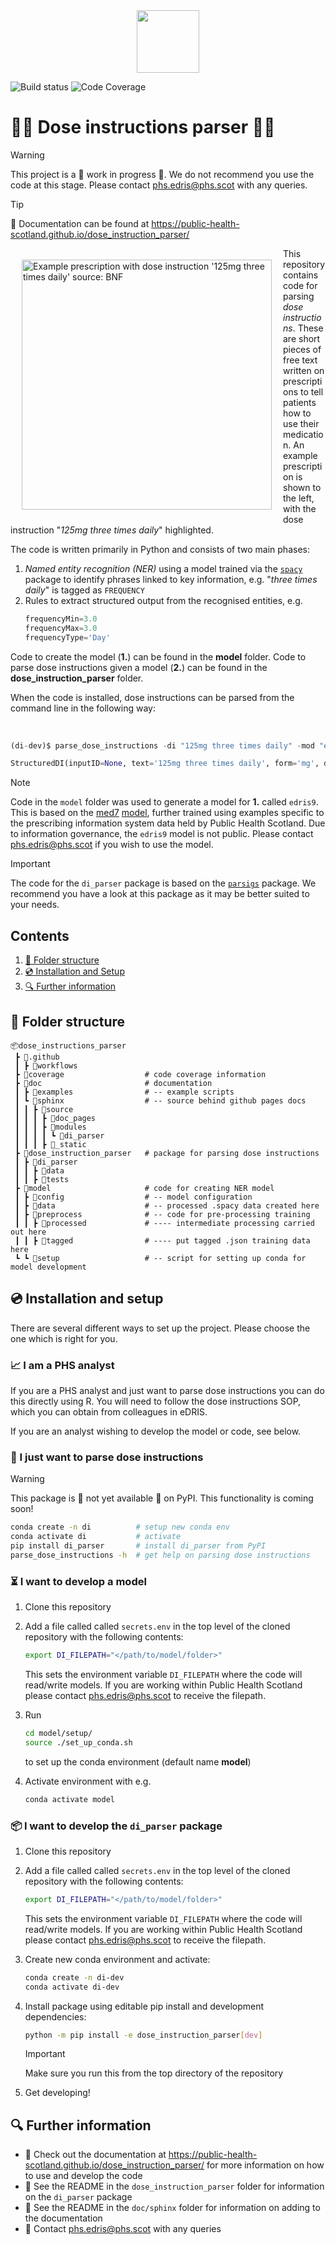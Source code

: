 <div align="center">
  <img src="doc/sphinx/source/_static/phs-logo.png" height=100>
</div>

![Build status](https://github.com/Public-Health-Scotland/dose_instruction_parser/actions/workflows/tests.yml/badge.svg)
![Code Coverage](https://img.shields.io/badge/Code%20Coverage-94%25-success?style=flat)

# 💊📝 Dose instructions parser 💊📝

> [!WARNING]
> This project is a 🚧 work in progress 🚧. We do not recommend you use the code at this stage. Please contact [phs.edris@phs.scot](mailto:phs.edris@phs.scot) with any queries. 

> [!TIP]
> 📓 Documentation can be found at https://public-health-scotland.github.io/dose_instruction_parser/

<img alt="Example prescription with dose instruction '125mg three times daily' source: BNF" align="left" style="width: 400px; margin:18px" src="doc/sphinx/source/_static/bnf_prescription_example.png">

This repository contains code for parsing *dose instructions*. These are short pieces of 
free text written on prescriptions to tell patients how to use their medication. An example
prescription is shown to the left, with the dose instruction "*125mg three times daily*" highlighted.

The code is written primarily in Python and consists of two main phases:

1. *Named entity recognition (NER)* using a model trained via the [`spacy`](https://spacy.io)  package to identify phrases linked to key information, e.g. "*three times daily*" is tagged as `FREQUENCY`
2. Rules to extract structured output from the recognised entities, e.g. 
   ```python
   frequencyMin=3.0
   frequencyMax=3.0
   frequencyType='Day'
   ```

Code to create the model (**1.**) can be found in the **model** folder.
Code to parse dose instructions given a model (**2.**) can be found in the **dose_instruction_parser** folder.

When the code is installed, dose instructions can be parsed from the command line in the following way:

<br clear="left"/>

```py
(di-dev)$ parse_dose_instructions -di "125mg three times daily" -mod "en_edris9"

StructuredDI(inputID=None, text='125mg three times daily', form='mg', dosageMin=125.0, dosageMax=125.0, frequencyMin=3.0, frequencyMax=3.0, frequencyType='Day', durationMin=None, durationMax=None, durationType=None, asRequired=False, asDirected=False)
```

> [!NOTE]
> Code in the `model` folder was used to generate a model for **1.** called `edris9`. This is based on the [med7](https://www.sciencedirect.com/science/article/abs/pii/S0933365721000798) [model](https://huggingface.co/kormilitzin/en_core_med7_lg/tree/main), further trained using examples specific to the prescribing information system data held by Public Health Scotland. Due to information governance, the `edris9` model is not public. Please contact [phs.edris@phs.scot](mailto:phs.edris@phs.scot) if you wish to use the model.

> [!IMPORTANT]
> The code for the `di_parser` package is based on the [`parsigs`](https://github.com/royashcenazi/parsigs) package. We recommend you have a look at this package as it may be better suited to your needs.

## Contents

1. [📁 Folder structure](#folder-structure)
1. [💿 Installation and Setup](#installation-and-setup)
1. [🔍 Further information](#further-information)

## 📁 Folder structure

```
📦dose_instructions_parser
 ┣ 📂.github
 ┃ ┣ 📂workflows                
 ┣ 📂coverage                  # code coverage information 
 ┣ 📂doc                       # documentation
 ┃ ┣ 📂examples                # -- example scripts
 ┃ ┗ 📂sphinx                  # -- source behind github pages docs
 ┃ ┃ ┣ 📂source
 ┃ ┃ ┃ ┣ 📂doc_pages
 ┃ ┃ ┃ ┣ 📂modules
 ┃ ┃ ┃ ┃ ┗ 📂di_parser
 ┃ ┃ ┃ ┣ 📂_static
 ┣ 📂dose_instruction_parser   # package for parsing dose instructions
 ┃ ┣ 📂di_parser
 ┃ ┃ ┣ 📂data
 ┃ ┃ ┣ 📂tests
 ┣ 📂model                     # code for creating NER model
 ┃ ┣ 📂config                  # -- model configuration 
 ┃ ┣ 📂data                    # -- processed .spacy data created here
 ┃ ┣ 📂preprocess              # -- code for pre-processing training     
 ┃ ┃ ┣ 📂processed             # ---- intermediate processing carried out here
 ┃ ┃ ┣ 📂tagged                # ---- put tagged .json training data here
 ┗ ┗ 📂setup                   # -- script for setting up conda for model development
```

## 💿 Installation and setup

There are several different ways to set up the project. Please choose the one which is right for you.

### 📈 I am a PHS analyst 

If you are a PHS analyst and just want to parse dose instructions you can do this directly using R. You will need to follow the dose instructions SOP, which you can obtain from colleagues in eDRIS.

If you are an analyst wishing to develop the model or code, see below.

### 💊 I just want to parse dose instructions
> [!WARNING]
> This package is 🚧 not yet available 🚧 on PyPI. This functionality is coming soon!

```bash
conda create -n di          # setup new conda env
conda activate di           # activate
pip install di_parser       # install di_parser from PyPI
parse_dose_instructions -h  # get help on parsing dose instructions
```

### ⏳ I want to develop a model

1.  Clone this repository
1.  Add a file called called `secrets.env` in the top level of the cloned    repository with the following contents:

    ```bash
    export DI_FILEPATH="</path/to/model/folder>"
    ```

    This sets the environment variable `DI_FILEPATH` where the code will read/write models. If you are working within Public Health Scotland please contact
    [phs.edris@phs.scot](mailto:phs.edris@phs.scot) to receive the filepath. 
1. Run  
    ```bash
    cd model/setup/
    source ./set_up_conda.sh
    ``` 
    to set up the conda environment (default name **model**)
1. Activate environment with e.g. 
    ```bash
    conda activate model
    ```

### 📦 I want to develop the `di_parser` package 

1.  Clone this repository
1.  Add a file called called `secrets.env` in the top level of the cloned    repository with the following contents:

    ```bash
    export DI_FILEPATH="</path/to/model/folder>"
    ```

    This sets the environment variable `DI_FILEPATH` where the code will read/write models. If you are working within Public Health Scotland please contact
    [phs.edris@phs.scot](mailto:phs.edris@phs.scot) to receive the filepath. 
1. Create new conda environment and activate: 
    ```bash
    conda create -n di-dev
    conda activate di-dev
    ```
1. Install package using editable pip install and development dependencies: 
    ```bash
    python -m pip install -e dose_instruction_parser[dev]
    ```
    > [!IMPORTANT]
    > Make sure you run this from the top directory of the repository
1. Get developing! 

## 🔍 Further information

* 📓 Check out the documentation at https://public-health-scotland.github.io/dose_instruction_parser/ for more information on how to use and develop the code
* 💊 See the README in the `dose_instruction_parser` folder for information on the `di_parser` package
* 🔧 See the README in the `doc/sphinx` folder for information on adding to the documentation
* 📧 Contact [phs.edris@phs.scot](mailto:phs.edris@phs.scot) with any queries

